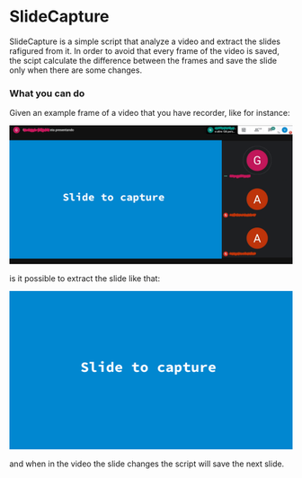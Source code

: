 # SlideCapture
SlideCapture is a simple script that analyze a video and extract the slides rafigured from it. In order to avoid that every frame of the video is saved, the scipt calculate the difference between the frames and save the slide only when there are some changes.

### What you can do
Given an example frame of a video that you have recorder, like for instance:

![Sample of a video frame](https://github.com/vittoriopippi/SlideCapture/blob/master/images/screen.png?raw=true)

is it possible to extract the slide like that:

![Sample slide](https://raw.githubusercontent.com/vittoriopippi/SlideCapture/master/images/slide.png?token=AGXIYW5EAY4REDSYDVFHMLK6THQTA)

and when in the video the slide changes the script will save the next slide.
